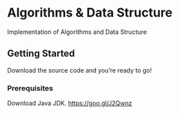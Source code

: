 ﻿# Algorithms & Data Structure

Implementation of Algorithms and Data Structure

## Getting Started

Download the source code and you’re ready to go!

### Prerequisites

Download Java JDK. https://goo.gl/J2Qwnz
